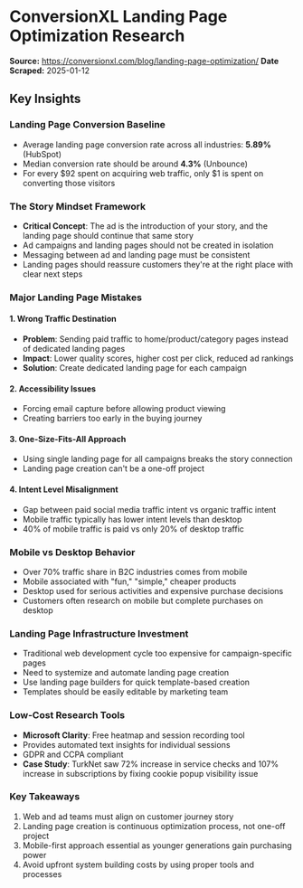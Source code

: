 # ConversionXL Landing Page Optimization Research

**Source:** https://conversionxl.com/blog/landing-page-optimization/
**Date Scraped:** 2025-01-12

## Key Insights

### Landing Page Conversion Baseline
- Average landing page conversion rate across all industries: **5.89%** (HubSpot)
- Median conversion rate should be around **4.3%** (Unbounce)
- For every $92 spent on acquiring web traffic, only $1 is spent on converting those visitors

### The Story Mindset Framework
- **Critical Concept**: The ad is the introduction of your story, and the landing page should continue that same story
- Ad campaigns and landing pages should not be created in isolation
- Messaging between ad and landing page must be consistent
- Landing pages should reassure customers they're at the right place with clear next steps

### Major Landing Page Mistakes

#### 1. Wrong Traffic Destination
- **Problem**: Sending paid traffic to home/product/category pages instead of dedicated landing pages
- **Impact**: Lower quality scores, higher cost per click, reduced ad rankings
- **Solution**: Create dedicated landing page for each campaign

#### 2. Accessibility Issues
- Forcing email capture before allowing product viewing
- Creating barriers too early in the buying journey

#### 3. One-Size-Fits-All Approach
- Using single landing page for all campaigns breaks the story connection
- Landing page creation can't be a one-off project

#### 4. Intent Level Misalignment
- Gap between paid social media traffic intent vs organic traffic intent
- Mobile traffic typically has lower intent levels than desktop
- 40% of mobile traffic is paid vs only 20% of desktop traffic

### Mobile vs Desktop Behavior
- Over 70% traffic share in B2C industries comes from mobile
- Mobile associated with "fun," "simple," cheaper products
- Desktop used for serious activities and expensive purchase decisions
- Customers often research on mobile but complete purchases on desktop

### Landing Page Infrastructure Investment
- Traditional web development cycle too expensive for campaign-specific pages
- Need to systemize and automate landing page creation
- Use landing page builders for quick template-based creation
- Templates should be easily editable by marketing team

### Low-Cost Research Tools
- **Microsoft Clarity**: Free heatmap and session recording tool
- Provides automated text insights for individual sessions
- GDPR and CCPA compliant
- **Case Study**: TurkNet saw 72% increase in service checks and 107% increase in subscriptions by fixing cookie popup visibility issue

### Key Takeaways
1. Web and ad teams must align on customer journey story
2. Landing page creation is continuous optimization process, not one-off project
3. Mobile-first approach essential as younger generations gain purchasing power
4. Avoid upfront system building costs by using proper tools and processes